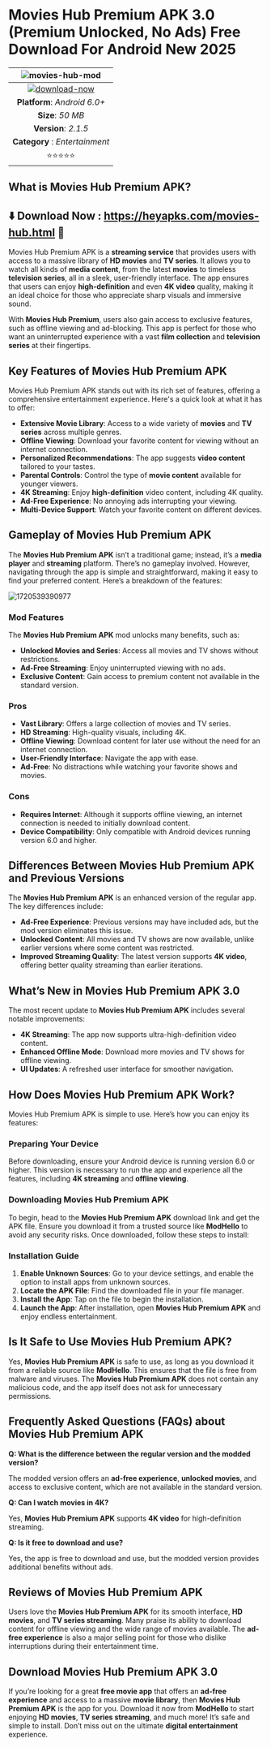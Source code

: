 # Movies Hub Premium APK 3.0 (Premium Unlocked, No Ads) Free Download For Android New 2025

|![movies-hub-mod](https://github.com/user-attachments/assets/a4816e5f-851a-4d8d-9966-3aa525e6f6ef)| 
|:-------------------------------------------------:|
[![download-now](https://github.com/user-attachments/assets/22657e67-9d2d-46af-a41a-5d365d2ddc1f)](https://heyapks.com/movies-hub.html)  |
| **Platform**: *Android 6.0+*                     
| **Size**: *50 MB*                                                  
| **Version**: *2.1.5*    |
| **Category** : *Entertainment* |
| ⭐️⭐️⭐️⭐️⭐️ |

## What is Movies Hub Premium APK?

## ⬇️ Download Now : https://heyapks.com/movies-hub.html  📲

Movies Hub Premium APK is a **streaming service** that provides users with access to a massive library of **HD movies** and **TV series**. It allows you to watch all kinds of **media content**, from the latest **movies** to timeless **television series**, all in a sleek, user-friendly interface. The app ensures that users can enjoy **high-definition** and even **4K video** quality, making it an ideal choice for those who appreciate sharp visuals and immersive sound.

With **Movies Hub Premium**, users also gain access to exclusive features, such as offline viewing and ad-blocking. This app is perfect for those who want an uninterrupted experience with a vast **film collection** and **television series** at their fingertips.

## Key Features of Movies Hub Premium APK

Movies Hub Premium APK stands out with its rich set of features, offering a comprehensive entertainment experience. Here's a quick look at what it has to offer:

- **Extensive Movie Library**: Access to a wide variety of **movies** and **TV series** across multiple genres.
- **Offline Viewing**: Download your favorite content for viewing without an internet connection.
- **Personalized Recommendations**: The app suggests **video content** tailored to your tastes.
- **Parental Controls**: Control the type of **movie content** available for younger viewers.
- **4K Streaming**: Enjoy **high-definition** video content, including 4K quality.
- **Ad-Free Experience**: No annoying ads interrupting your viewing.
- **Multi-Device Support**: Watch your favorite content on different devices.

## Gameplay of Movies Hub Premium APK

The **Movies Hub Premium APK** isn’t a traditional game; instead, it’s a **media player** and **streaming** platform. There’s no gameplay involved. However, navigating through the app is simple and straightforward, making it easy to find your preferred content. Here’s a breakdown of the features:

![1720539390977](https://github.com/user-attachments/assets/dbbfedb4-156b-4f09-8a46-73d630440247)


### Mod Features

The **Movies Hub Premium APK** mod unlocks many benefits, such as:

- **Unlocked Movies and Series**: Access all movies and TV shows without restrictions.
- **Ad-Free Streaming**: Enjoy uninterrupted viewing with no ads.
- **Exclusive Content**: Gain access to premium content not available in the standard version.

### Pros

- **Vast Library**: Offers a large collection of movies and TV series.
- **HD Streaming**: High-quality visuals, including 4K.
- **Offline Viewing**: Download content for later use without the need for an internet connection.
- **User-Friendly Interface**: Navigate the app with ease.
- **Ad-Free**: No distractions while watching your favorite shows and movies.

### Cons

- **Requires Internet**: Although it supports offline viewing, an internet connection is needed to initially download content.
- **Device Compatibility**: Only compatible with Android devices running version 6.0 and higher.

## Differences Between Movies Hub Premium APK and Previous Versions

The **Movies Hub Premium APK** is an enhanced version of the regular app. The key differences include:

- **Ad-Free Experience**: Previous versions may have included ads, but the mod version eliminates this issue.
- **Unlocked Content**: All movies and TV shows are now available, unlike earlier versions where some content was restricted.
- **Improved Streaming Quality**: The latest version supports **4K video**, offering better quality streaming than earlier iterations.

## What’s New in Movies Hub Premium APK 3.0

The most recent update to **Movies Hub Premium APK** includes several notable improvements:

- **4K Streaming**: The app now supports ultra-high-definition video content.
- **Enhanced Offline Mode**: Download more movies and TV shows for offline viewing.
- **UI Updates**: A refreshed user interface for smoother navigation.

## How Does Movies Hub Premium APK Work?

Movies Hub Premium APK is simple to use. Here’s how you can enjoy its features:

### Preparing Your Device

Before downloading, ensure your Android device is running version 6.0 or higher. This version is necessary to run the app and experience all the features, including **4K streaming** and **offline viewing**.

### Downloading Movies Hub Premium APK

To begin, head to the **Movies Hub Premium APK** download link and get the APK file. Ensure you download it from a trusted source like **ModHello** to avoid any security risks. Once downloaded, follow these steps to install:

### Installation Guide

1. **Enable Unknown Sources**: Go to your device settings, and enable the option to install apps from unknown sources.
2. **Locate the APK File**: Find the downloaded file in your file manager.
3. **Install the App**: Tap on the file to begin the installation.
4. **Launch the App**: After installation, open **Movies Hub Premium APK** and enjoy endless entertainment.

## Is It Safe to Use Movies Hub Premium APK?

Yes, **Movies Hub Premium APK** is safe to use, as long as you download it from a reliable source like **ModHello**. This ensures that the file is free from malware and viruses. The **Movies Hub Premium APK** does not contain any malicious code, and the app itself does not ask for unnecessary permissions.

## Frequently Asked Questions (FAQs) about Movies Hub Premium APK

**Q: What is the difference between the regular version and the modded version?**

The modded version offers an **ad-free experience**, **unlocked movies**, and access to exclusive content, which are not available in the standard version.

**Q: Can I watch movies in 4K?**

Yes, **Movies Hub Premium APK** supports **4K video** for high-definition streaming.

**Q: Is it free to download and use?**

Yes, the app is free to download and use, but the modded version provides additional benefits without ads.

## Reviews of Movies Hub Premium APK

Users love the **Movies Hub Premium APK** for its smooth interface, **HD movies**, and **TV series streaming**. Many praise its ability to download content for offline viewing and the wide range of movies available. The **ad-free experience** is also a major selling point for those who dislike interruptions during their entertainment time.

## Download Movies Hub Premium APK 3.0

If you’re looking for a great **free movie app** that offers an **ad-free experience** and access to a massive **movie library**, then **Movies Hub Premium APK** is the app for you. Download it now from **ModHello** to start enjoying **HD movies**, **TV series streaming**, and much more! It’s safe and simple to install. Don’t miss out on the ultimate **digital entertainment** experience.

